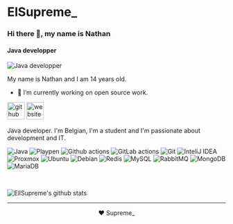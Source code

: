 # ElSupreme_

### Hi there 👋, my name is Nathan
#### Java developper
![Java developper](https://arturssmirnovs.github.io/github-profile-readme-generator/images/banner.png)

My name is Nathan and I am 14 years old.

- 🔭 I’m currently working on open source work. 


[<img src='https://cdn.jsdelivr.net/npm/simple-icons@3.0.1/icons/github.svg' alt='github' height='40'>](https://github.com/https://github.elsupreme.fr/)  [<img src='https://cdn.jsdelivr.net/npm/simple-icons@3.0.1/icons/icloud.svg' alt='website' height='40'>](https://elsupreme.fr/)  



Java developer.
I'm Belgian, I'm a student and I'm passionate about development and IT.

<p>
  <img alt="Java" src="https://img.shields.io/badge/-Java-ea2845?style=flat-square&logo=java&logoColor=white" />
  <img alt="Playpen" src="https://img.shields.io/badge/-Playpen-2AA5DC?style=flat-square&logo=Webpack&logoColor=white" />
  <img alt="Github actions" src="https://img.shields.io/badge/-Github_Actions-2088FF?style=flat-square&logo=github&logoColor=white" />
  <img alt="GitLab actions" src="https://img.shields.io/badge/-GitLab%20Actions-FCA121?style=flat-square&logo=gitlab&logoColor=white" />
  <img alt="Git" src="https://img.shields.io/badge/-Git-F05032?style=flat-square&logo=git&logoColor=white" />
  <img alt="InteliJ IDEA" src="https://img.shields.io/badge/-InteliJ-000000?style=flat-square&logo=intellij%20idea&logoColor=white" />
  <img alt="Proxmox" src="https://img.shields.io/badge/-Proxmox-E57000?style=flat-square&logo=Proxmox&logoColor=white" />
  <img alt="Ubuntu" src="https://img.shields.io/badge/-Ubuntu-E95420?style=flat-square&logo=ubuntu&logoColor=white" />
  <img alt="Debian" src="https://img.shields.io/badge/-Debian-A81D33?style=flat-square&logo=debian&logoColor=white" />
  <img alt="Redis" src="https://img.shields.io/badge/-Redis-DC382D?style=flat-square&logo=redis&logoColor=white" />
  <img alt="MySQL" src="https://img.shields.io/badge/-MySQL-4479A1?style=flat-square&logo=mysql&logoColor=white" />
  <img alt="RabbitMQ" src="https://img.shields.io/badge/-RabbitMQ-FF6600?style=flat-square&logo=rabbitmq&logoColor=white" />
  <img alt="MongoDB" src="https://img.shields.io/badge/-MongoDB-47A248?style=flat-square&logo=MongoDB&logoColor=white" />
  <img alt="MariaDB" src="https://img.shields.io/badge/-MariaDB-003545?style=flat-square&logo=mariadb&logoColor=white" />
</p>


<br>


![EllSupreme's github stats](https://github-readme-stats.vercel.app/api?username=EllSupreme&theme=graywhite&show_icons=true)

<hr>
<p align="center">
❤️ Supreme_
</p>
